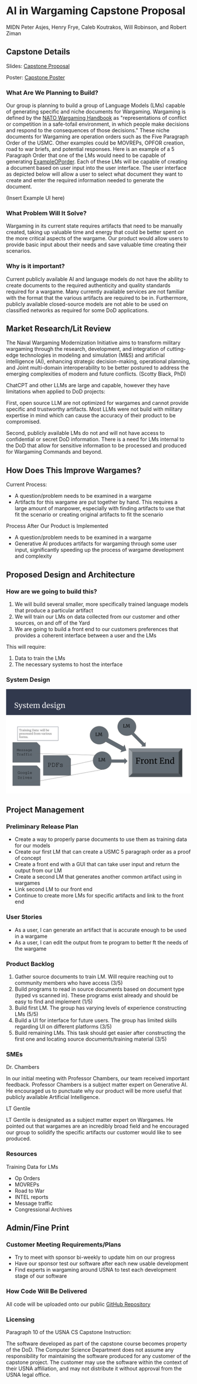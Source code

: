 # AI in Wargaming Capstone Proposal

MIDN Peter Asjes, Henry Frye, Caleb Koutrakos, Will Robinson, and Robert Ziman

## Capstone Details

Slides: [Capstone Proposal](https://docs.google.com/presentation/d/1ZQm_i69DicPDcvga37xQAQbg_A87fOJkCFcStDvK-CQ/edit?usp=sharing)

Poster: [Capstone Poster](./USNA%20Capstone%20Poster.png)

### What Are We Planning to Build?

Our group is planning to build a group of Language Models (LMs) capable of generating specific and niche documents for Wargaming. Wargaming is defined by the <u>NATO Wargaming Handbook</u> as "representations of conflict or competition in a safe-tofail environment, in which people make decisions and respond to the
consequences of those decisions." These niche documents for Wargaming are operation orders such as the Five Paragraph Order of the USMC. Other examples could be MOVREPs, OPFOR creation, road to war briefs, and potential responses. Here is an example of a 5 Paragraph Order that one of the LMs would need to be capable of generating [ExampleOPorder](./ExOPORDER.pdf). Each of these LMs will be capable of creating a document based on user input into the user interface. The user interface as depicted below will allow a user to select what document they want to create and enter the required information needed to generate the document.

(Insert Example UI here)

### What Problem Will It Solve?

Wargaming in its current state requires artifacts that need to be manually created, taking up valuable time and energy that could be better spent on the more critical aspects of the wargame. Our product would allow users to provide
basic input about their needs and save valuable time creating their scenarios.

### Why is it important?

Current publicly available AI and language models do not have the ability to create documents to the required authenticity and quality standards required for a wargame. Many currently available services are not familiar with
the format that the various artifacts are required to be in. Furthermore, publicly available closed-source models are not able to be used on classified networks as required for some DoD applications.

## Market Research/Lit Review

The Naval Wargaming Modernization Initiative aims to transform military wargaming through the research, development, and integration of cutting-edge technologies in modeling and simulation (M&S) and artificial intelligence (AI), enhancing strategic decision-making, operational planning, and Joint multi-domain interoperability to be better postured to address the emerging complexities of modern and future conflicts. (Scotty Black, PhD)

ChatCPT and other LLMs are large and capable, however they have limitations when applied to DoD projects:

First, open source LLM are not optimized for wargames and cannot provide specific and trustworthy artifacts. Most LLMs were not build with military expertise in mind which can cause the accuracy of their product to be compromised.

Second, publicly available LMs do not and will not have access to confidential or secret DoD information. There is a need for LMs internal to the DoD that allow for sensitive information to be processed and produced for Wargaming Commands and beyond.

## How Does This Improve Wargames?

Current Process:

- A question/problem needs to be examined in a wargame
- Artifacts for this wargame are put together by hand. This requires a large amount of manpower, especially with finding artifacts to use that fit the scenario or creating original artifacts to fit the scenario

Process After Our Product is Implemented

- A question/problem needs to be examined in a wargame
- Generative AI produces artifacts for wargaming through some user input, significantly speeding up the process of wargame development and complexity

## Proposed Design and Architecture

### How are we going to build this?

1. We will build several smaller, more specifically trained language models that produce a particular artifact
2. We will train our LMs on data collected from our customer and other sources, on and off of the Yard
3. We are going to build a front end to our customers preferences that provides a coherent interface between a user and the LMs

This will require:

1. Data to train the LMs
2. The necessary systems to host the interface

### System Design

![system design diagram](./SystemDesign.svg)

## Project Management

### Preliminary Release Plan

- Create a way to properly parse documents to use them as training data for our models
- Create our first LM that can create a USMC 5 paragraph order as a proof of concept
- Create a front end with a GUI that can take user input and return the output from our LM
- Create a second LM that generates another common artifact using in wargames
- Link second LM to our front end
- Continue to create more LMs for specific artifacts and link to the front end

### User Stories

- As a user, I can generate an artifact that is accurate enough to be used in a wargame
- As a user, I can edit the output from te program to better ft the needs of the wargame

### Product Backlog

1. Gather source documents to train LM. Will require reaching out to community members who have access (3/5)
2. Build programs to read in source documents based on document type (typed vs scanned in). These programs exist already and should be easy to find and implement (1/5)
3. Build first LM. The group has varying levels of experience constructing LMs (5/5)
4. Build a UI for interface for future users. The group has limited skills regarding UI on different platforms (3/5)
5. Build remaining LMs. This task should get easier after constructing the first one and locating source documents/training material (3/5)

### SMEs

Dr. Chambers

In our initial meeting with Professor Chambers, our team received important feedback. Professor Chambers is a subject matter expert on Generative AI. He encouraged us to punctuate why our product will be more useful that publicly available Artificial Intelligence.

LT Gentile

LT Gentile is designated as a subject matter expert on Wargames. He pointed out that wargames are an incredibly broad field and he encouraged our group to solidify the specific artifacts our customer would like to see produced.

### Resources

Training Data for LMs

- Op Orders
- MOVREPs
- Road to War
- INTEL reports
- Message traffic
- Congressional Archives

## Admin/Fine Print

### Customer Meeting Requirements/Plans

- Try to meet with sponsor bi-weekly to update him on our progress
- Have our sponsor test our software after each new usable development
- Find experts in wargaming around USNA to test each development stage of our software

### How Code Will Be Delivered

All code will be uploaded onto our public [GitHub Repository](https://github.com/PJusna/AI_Wargaming_Capstone)

### Licensing

Paragraph 10 of the USNA CS Capstone Instruction:

The software developed as part of the capstone course becomes property of the DoD. The Computer Science Department does not assume any responsibility for maintaining the software produced for any customer of the capstone
project. The customer may use the software within the context of their USNA affiliation, and may not distribute it without approval from the USNA legal office.
